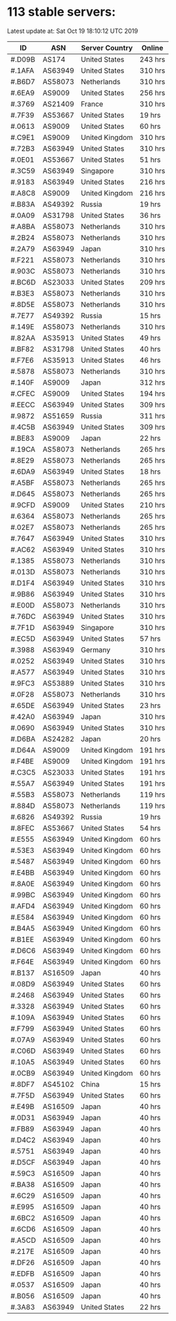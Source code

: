 # 113 stable servers:

Latest update at: Sat Oct 19 18:10:12 UTC 2019

| ID | ASN | Server Country | Online |
| -- | --- | -------------- | ------ |
| #.D09B | AS174 | United States | 243 hrs |
| #.1AFA | AS63949 | United States | 310 hrs |
| #.B6D7 | AS58073 | Netherlands | 310 hrs |
| #.6EA9 | AS9009 | United States | 256 hrs |
| #.3769 | AS21409 | France | 310 hrs |
| #.7F39 | AS53667 | United States | 19 hrs |
| #.0613 | AS9009 | United States | 60 hrs |
| #.C9E1 | AS9009 | United Kingdom | 310 hrs |
| #.72B3 | AS63949 | United States | 310 hrs |
| #.0E01 | AS53667 | United States | 51 hrs |
| #.3C59 | AS63949 | Singapore | 310 hrs |
| #.9183 | AS63949 | United States | 216 hrs |
| #.A8C8 | AS9009 | United Kingdom | 216 hrs |
| #.B83A | AS49392 | Russia | 19 hrs |
| #.0A09 | AS31798 | United States | 36 hrs |
| #.A8BA | AS58073 | Netherlands | 310 hrs |
| #.2B24 | AS58073 | Netherlands | 310 hrs |
| #.2A79 | AS63949 | Japan | 310 hrs |
| #.F221 | AS58073 | Netherlands | 310 hrs |
| #.903C | AS58073 | Netherlands | 310 hrs |
| #.BC6D | AS23033 | United States | 209 hrs |
| #.B3E3 | AS58073 | Netherlands | 310 hrs |
| #.8D5E | AS58073 | Netherlands | 310 hrs |
| #.7E77 | AS49392 | Russia | 15 hrs |
| #.149E | AS58073 | Netherlands | 310 hrs |
| #.82AA | AS35913 | United States | 49 hrs |
| #.BF82 | AS31798 | United States | 40 hrs |
| #.F7E6 | AS35913 | United States | 46 hrs |
| #.5878 | AS58073 | Netherlands | 310 hrs |
| #.140F | AS9009 | Japan | 312 hrs |
| #.CFEC | AS9009 | United States | 194 hrs |
| #.EECC | AS63949 | United States | 309 hrs |
| #.9872 | AS51659 | Russia | 311 hrs |
| #.4C5B | AS63949 | United States | 309 hrs |
| #.BE83 | AS9009 | Japan | 22 hrs |
| #.19CA | AS58073 | Netherlands | 265 hrs |
| #.8E29 | AS58073 | Netherlands | 265 hrs |
| #.6DA9 | AS63949 | United States | 18 hrs |
| #.A5BF | AS58073 | Netherlands | 265 hrs |
| #.D645 | AS58073 | Netherlands | 265 hrs |
| #.9CFD | AS9009 | United States | 210 hrs |
| #.6364 | AS58073 | Netherlands | 265 hrs |
| #.02E7 | AS58073 | Netherlands | 265 hrs |
| #.7647 | AS63949 | United States | 310 hrs |
| #.AC62 | AS63949 | United States | 310 hrs |
| #.1385 | AS58073 | Netherlands | 310 hrs |
| #.013D | AS58073 | Netherlands | 310 hrs |
| #.D1F4 | AS63949 | United States | 310 hrs |
| #.9B86 | AS63949 | United States | 310 hrs |
| #.E00D | AS58073 | Netherlands | 310 hrs |
| #.76DC | AS63949 | United States | 310 hrs |
| #.7F1D | AS63949 | Singapore | 310 hrs |
| #.EC5D | AS63949 | United States | 57 hrs |
| #.3988 | AS63949 | Germany | 310 hrs |
| #.0252 | AS63949 | United States | 310 hrs |
| #.A577 | AS63949 | United States | 310 hrs |
| #.9FC3 | AS53889 | United States | 310 hrs |
| #.0F28 | AS58073 | Netherlands | 310 hrs |
| #.65DE | AS63949 | United States | 23 hrs |
| #.42A0 | AS63949 | Japan | 310 hrs |
| #.0690 | AS63949 | United States | 310 hrs |
| #.D6BA | AS24282 | Japan | 20 hrs |
| #.D64A | AS9009 | United Kingdom | 191 hrs |
| #.F4BE | AS9009 | United Kingdom | 191 hrs |
| #.C3C5 | AS23033 | United States | 191 hrs |
| #.55A7 | AS63949 | United States | 191 hrs |
| #.55B3 | AS58073 | Netherlands | 119 hrs |
| #.884D | AS58073 | Netherlands | 119 hrs |
| #.6826 | AS49392 | Russia | 19 hrs |
| #.8FEC | AS53667 | United States | 54 hrs |
| #.E555 | AS63949 | United Kingdom | 60 hrs |
| #.53E3 | AS63949 | United Kingdom | 60 hrs |
| #.5487 | AS63949 | United Kingdom | 60 hrs |
| #.E4BB | AS63949 | United Kingdom | 60 hrs |
| #.8A0E | AS63949 | United Kingdom | 60 hrs |
| #.99BC | AS63949 | United Kingdom | 60 hrs |
| #.AFD4 | AS63949 | United Kingdom | 60 hrs |
| #.E584 | AS63949 | United Kingdom | 60 hrs |
| #.B4A5 | AS63949 | United Kingdom | 60 hrs |
| #.B1EE | AS63949 | United Kingdom | 60 hrs |
| #.D6C6 | AS63949 | United Kingdom | 60 hrs |
| #.F64E | AS63949 | United Kingdom | 60 hrs |
| #.B137 | AS16509 | Japan | 40 hrs |
| #.08D9 | AS63949 | United States | 60 hrs |
| #.2468 | AS63949 | United States | 60 hrs |
| #.3328 | AS63949 | United States | 60 hrs |
| #.109A | AS63949 | United States | 60 hrs |
| #.F799 | AS63949 | United States | 60 hrs |
| #.07A9 | AS63949 | United States | 60 hrs |
| #.C06D | AS63949 | United States | 60 hrs |
| #.10A5 | AS63949 | United States | 60 hrs |
| #.0CB9 | AS63949 | United Kingdom | 60 hrs |
| #.8DF7 | AS45102 | China | 15 hrs |
| #.7F5D | AS63949 | United States | 60 hrs |
| #.E49B | AS16509 | Japan | 40 hrs |
| #.0D31 | AS63949 | Japan | 40 hrs |
| #.FB89 | AS63949 | Japan | 40 hrs |
| #.D4C2 | AS63949 | Japan | 40 hrs |
| #.5751 | AS63949 | Japan | 40 hrs |
| #.D5CF | AS63949 | Japan | 40 hrs |
| #.59C3 | AS16509 | Japan | 40 hrs |
| #.BA38 | AS16509 | Japan | 40 hrs |
| #.6C29 | AS16509 | Japan | 40 hrs |
| #.E995 | AS16509 | Japan | 40 hrs |
| #.6BC2 | AS16509 | Japan | 40 hrs |
| #.6CD6 | AS16509 | Japan | 40 hrs |
| #.A5CD | AS16509 | Japan | 40 hrs |
| #.217E | AS16509 | Japan | 40 hrs |
| #.DF26 | AS16509 | Japan | 40 hrs |
| #.EDFB | AS16509 | Japan | 40 hrs |
| #.0537 | AS16509 | Japan | 40 hrs |
| #.B056 | AS16509 | Japan | 40 hrs |
| #.3A83 | AS63949 | United States | 22 hrs |

